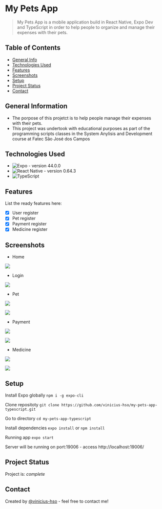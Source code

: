 # My Pets App

> My Pets App is a mobile application build in React Native, Expo Dev and TypeScript in order to help people to organize and manage their expenses with their pets.

## Table of Contents

- [General Info](#general-information)
- [Technologies Used](#technologies-used)
- [Features](#features)
- [Screenshots](#screenshots)
- [Setup](#setup)
- [Project Status](#project-status)
- [Contact](#contact)

## General Information

- The porpose of this projetct is to help people manage their expenses with their pets.
- This project was undertook with educational purposes as part of the programming scripts classes in the System Anylisis and Development course at Fatec São José dos Campos

## Technologies Used

- ![Expo - version 44.0.0](https://www.npmjs.com/package/expo/v/44.0.0)
- ![React Native - version 0.64.3](https://www.npmjs.com/package/react-native/v/0.64.3)
- ![TypeScript](https://www.typescriptlang.org/)

## Features

List the ready features here:

- [x] User register
- [x] Pet register
- [x] Payment register
- [x] Medicine register

## Screenshots

* Home

![](https://github.com/vinicius-hso/my-pets-app-typescript/blob/main/assets/images/home.PNG)

* Login

![](https://github.com/vinicius-hso/my-pets-app-typescript/blob/main/assets/images/login.PNG)

* Pet

![](https://github.com/vinicius-hso/my-pets-app-typescript/blob/main/assets/images/create-pet.PNG)

![](https://github.com/vinicius-hso/my-pets-app-typescript/blob/main/assets/images/list-pets.PNG)

* Payment

![](https://github.com/vinicius-hso/my-pets-app-typescript/blob/main/assets/images/create-payment.PNG)

![](https://github.com/vinicius-hso/my-pets-app-typescript/blob/main/assets/images/list-payment.PNG)

* Medicine

![](https://github.com/vinicius-hso/my-pets-app-typescript/blob/main/assets/images/create-payment.PNG)

![](https://github.com/vinicius-hso/my-pets-app-typescript/blob/main/assets/images/list-medicine.PNG)

## Setup

Install Expo globally
`npm i -g expo-cli`

Clone repositoty
`git clone https://github.com/vinicius-hso/my-pets-app-typescript.git`

Go to directory
`cd my-pets-app-typescript`

Install dependencies
`expo install` or `npm install`

Running app
`expo start`

Server will be running on port:19006 - access http://localhost:19006/

## Project Status

Project is: _complete_

## Contact

Created by [@vinicius-hso](https://github.com/vinicius-hso) - feel free to contact me!
